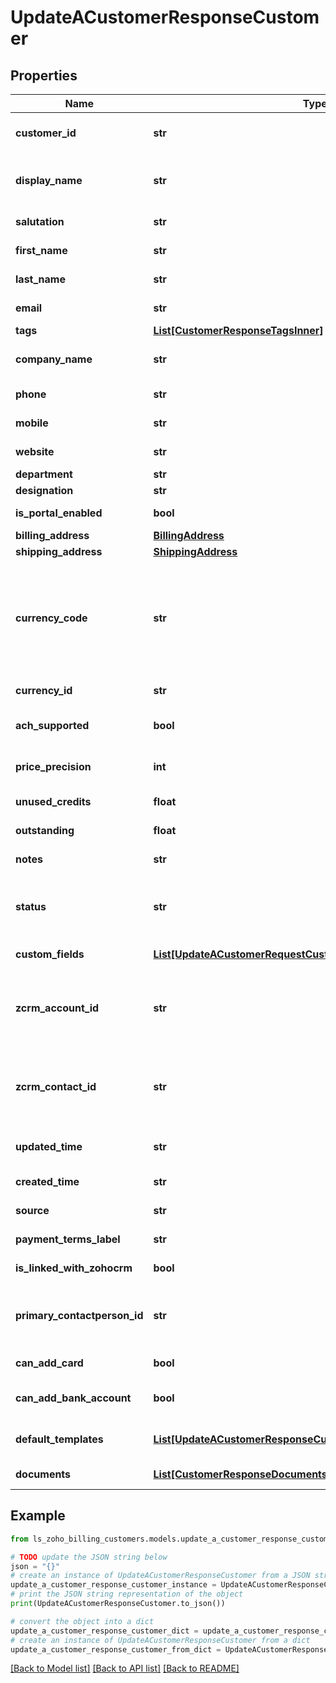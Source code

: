 # UpdateACustomerResponseCustomer


## Properties

Name | Type | Description | Notes
------------ | ------------- | ------------- | -------------
**customer_id** | **str** | Unique ID generated by the server. This is used as identifier. | [optional] 
**display_name** | **str** | Name of the customer which will be displayed in the interface and invoices. | [optional] 
**salutation** | **str** | Salutation of the customer. | [optional] 
**first_name** | **str** | First name of the customer. | [optional] 
**last_name** | **str** | Last name of the customer. | [optional] 
**email** | **str** | Email address of the customer. | [optional] 
**tags** | [**List[CustomerResponseTagsInner]**](CustomerResponseTagsInner.md) |  | [optional] 
**company_name** | **str** | Registered name of the company the customer represents. | [optional] 
**phone** | **str** | Customer&#39;s landline or fixed-line number. | [optional] 
**mobile** | **str** | Customer&#39;s mobile phone number. | [optional] 
**website** | **str** | Customer&#39;s website if any. | [optional] 
**department** | **str** | Customer&#39;s department. | [optional] 
**designation** | **str** | Customer&#39;s designation. | [optional] 
**is_portal_enabled** | **bool** | Is Client portal enabled for the customer. | [optional] 
**billing_address** | [**BillingAddress**](BillingAddress.md) |  | [optional] 
**shipping_address** | [**ShippingAddress**](ShippingAddress.md) |  | [optional] 
**currency_code** | **str** | Currency code of the currency in which the customer wants to pay. If currency_code is not specified here, the currency chosen in your Zoho Billing organization will be used for billing. | [optional] [default to 'currency_code chosen in organization profile settings']
**currency_id** | **str** | Currency ID of the customer&#39;s currency. | [optional] 
**ach_supported** | **bool** | Set to true if ACH payment is supported for the customer. | [optional] [default to False]
**price_precision** | **int** | The Price Precision of the selected currency for the customer | [optional] 
**unused_credits** | **float** | Customer&#39;s unused credits. | [optional] 
**outstanding** | **float** | Amount that has to be paid to the customer. | [optional] 
**notes** | **str** | A short note about the customer. | [optional] 
**status** | **str** | Status of the customer. It can either be &lt;code&gt;active&lt;/code&gt; or &lt;code&gt;inactive&lt;/code&gt;. | [optional] 
**custom_fields** | [**List[UpdateACustomerRequestCustomFieldsInner]**](UpdateACustomerRequestCustomFieldsInner.md) | Additional fields for customers. | [optional] 
**zcrm_account_id** | **str** | This is the Zoho CRM account id of the customer if the customer is synced with the accounts in Zoho CRM. | [optional] 
**zcrm_contact_id** | **str** | This is the Zoho CRM contact id of the customer if the customer is synced with the contacts in Zoho CRM. | [optional] 
**updated_time** | **str** | Time at which the customer details were last updated. | [optional] 
**created_time** | **str** | Time at which the customer was created. | [optional] 
**source** | **str** | Denotes how the customer was created. | [optional] 
**payment_terms_label** | **str** | Text field of payment terms. | [optional] 
**is_linked_with_zohocrm** | **bool** | Set to true if linked with Zoho CRM. | [optional] 
**primary_contactperson_id** | **str** | Unique Id of primary contact person. This ID will refer to contactperson_id for this customer. | [optional] 
**can_add_card** | **bool** | Set to true if card can be associated. | [optional] 
**can_add_bank_account** | **bool** | Set to true if bank account can be associated. | [optional] 
**default_templates** | [**List[UpdateACustomerResponseCustomerDefaultTemplatesInner]**](UpdateACustomerResponseCustomerDefaultTemplatesInner.md) | Default templates associated with the customer. | [optional] 
**documents** | [**List[CustomerResponseDocumentsInner]**](CustomerResponseDocumentsInner.md) | List of files attached to a particular customer. | [optional] 

## Example

```python
from ls_zoho_billing_customers.models.update_a_customer_response_customer import UpdateACustomerResponseCustomer

# TODO update the JSON string below
json = "{}"
# create an instance of UpdateACustomerResponseCustomer from a JSON string
update_a_customer_response_customer_instance = UpdateACustomerResponseCustomer.from_json(json)
# print the JSON string representation of the object
print(UpdateACustomerResponseCustomer.to_json())

# convert the object into a dict
update_a_customer_response_customer_dict = update_a_customer_response_customer_instance.to_dict()
# create an instance of UpdateACustomerResponseCustomer from a dict
update_a_customer_response_customer_from_dict = UpdateACustomerResponseCustomer.from_dict(update_a_customer_response_customer_dict)
```
[[Back to Model list]](../README.md#documentation-for-models) [[Back to API list]](../README.md#documentation-for-api-endpoints) [[Back to README]](../README.md)


